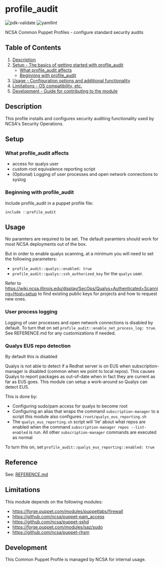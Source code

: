 # profile_audit

![pdk-validate](https://github.com/ncsa/puppet-profile_audit/workflows/pdk-validate/badge.svg)
![yamllint](https://github.com/ncsa/puppet-profile_audit/workflows/yamllint/badge.svg)

NCSA Common Puppet Profiles - configure standard security audits

## Table of Contents

1. [Description](#description)
1. [Setup - The basics of getting started with profile_audit](#setup)
    * [What profile_audit affects](#what-profile_audit-affects)
    * [Beginning with profile_audit](#beginning-with-profile_audit)
1. [Usage - Configuration options and additional functionality](#usage)
1. [Limitations - OS compatibility, etc.](#limitations)
1. [Development - Guide for contributing to the module](#development)

## Description

This profile installs and configures security auditing functionality used by NCSA's Security Operations.

## Setup

### What profile_audit affects

* access for qualys user
* custom root equivalence reporting script
* (Optional) Logging of user processes and open network connections to syslog

### Beginning with profile_audit

Include profile_audit in a puppet profile file:
```
include ::profile_audit
```

## Usage

No paramters are required to be set. The default paramters should work for most NCSA deployments out of the box.

But in order to enable qualys scanning, at a minimum you will need to set the following parameters:
* `profile_audit::qualys::enabled: true`
* `profile_audit::qualys::ssh_authorized_key` for the `qualys` user.

Refer to https://wiki.ncsa.illinois.edu/display/SecOps/Qualys+Authenticated+Scanning+Host+setup to find existing public keys for projects and how to request new ones.

### User process logging
Logging of user processes and open network connections is disabled by default. To turn that on set `profile_audit::enable_net_process_log: true`. See REFERENCE.md for any customizations if needed.

### Qualys EUS repo detection
By default this is disabled

Qualys is not able to detect if a Redhat server is on EUS when subscription-manager is disabled (common when we point to local repos). This causes Qualys to report packages as out-of-date when in fact they are current as far as EUS goes. This module can setup a work-around so Qualys can detect EUS.

This is done by:
* Configuring sudo/pam access for qualys to become root
* Configuring an alias that wraps the command `subscription-manager` to a script this module also configures `/root/qualys_eus_reporting.sh`
* The `qualys_eus_reporting.sh` script will 'lie' about what repos are enabled when the command `subscription-manager repos --list-enabled` is run. All other `subscription-manager` commands are executed as normal

To turn this on, set `profile_audit::qualys_eus_reporting::enabled: true`


## Reference

See: [REFERENCE.md](REFERENCE.md)

## Limitations

This module depends on the following modules:
- https://forge.puppet.com/modules/puppetlabs/firewall
- https://github.com/ncsa/puppet-pam_access
- https://github.com/ncsa/puppet-sshd
- https://forge.puppet.com/modules/saz/sudo
- https://github.com/ncsa/puppet-rhsm

## Development

This Common Puppet Profile is managed by NCSA for internal usage.
